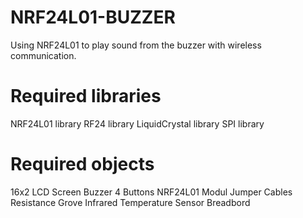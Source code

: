 # NRF24L01-BUZZER
Using NRF24L01 to play sound from the buzzer with wireless communication.

# Required libraries 

NRF24L01 library
RF24 library
LiquidCrystal library
SPI library

# Required objects 

16x2 LCD Screen
Buzzer
4 Buttons
NRF24L01 Modul
Jumper Cables
Resistance
Grove Infrared Temperature Sensor
Breadbord
